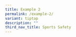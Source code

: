 ```yaml
---
title: Example 2
permalink: /example-2/
variant: tiptap
description: ""
third_nav_title: Sports Safety
---
```


